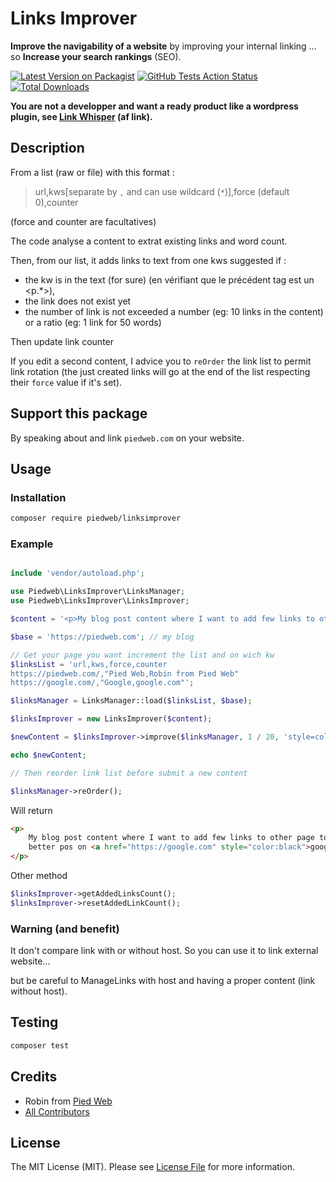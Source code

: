 # Links Improver

**Improve the navigability of a website** by improving your internal linking
... so **Increase your search rankings** (SEO).

[![Latest Version on Packagist](https://img.shields.io/packagist/v/piedweb/LinksImprover.svg?style=flat-square)](https://packagist.org/packages/piedweb/LinksImprover)
[![GitHub Tests Action Status](https://img.shields.io/github/workflow/status/piedweb/LinksImprover/Tests?label=tests)](https://github.com/PiedWeb/LinksImprover/actions)
[![Total Downloads](https://img.shields.io/packagist/dt/piedweb/LinksImprover.svg?style=flat-square)](https://packagist.org/packages/piedweb/LinksImprover)

**You are not a developper and want a ready product like a wordpress plugin, see [Link Whisper](https://linkwhisper.com/ref/644/) (af link).**

## Description

From a list (raw or file) with this format :

> url,kws[separate by `,` and can use wildcard (`*`)],force (default 0),counter

(force and counter are facultatives)

The code analyse a content to extrat existing links and word count.

Then, from our list, it adds links to text from one kws suggested if :

-   the kw is in the text (for sure) (en vérifiant que le précédent tag est un <p.\*>),
-   the link does not exist yet
-   the number of link is not exceeded a number (eg: 10 links in the content) or a ratio (eg: 1 link for 50 words)

Then update link counter

If you edit a second content, I advice you to `reOrder` the link list to permit link rotation (the just created links
will go at the end of the list respecting their `force` value if it's set).

## Support this package

By speaking about and link `piedweb.com` on your website.

## Usage

### Installation

```bash
composer require piedweb/linksimprover
```

### Example

```php

include 'vendor/autoload.php';

use Piedweb\LinksImprover\LinksManager;
use Piedweb\LinksImprover\LinksImprover;

$content = '<p>My blog post content where I want to add few links to other page to get better pos on google.</p>';

$base = 'https://piedweb.com'; // my blog

// Get your page you want increment the list and on wich kw
$linksList = 'url,kws,force,counter
https://piedweb.com/,"Pied Web,Robin from Pied Web"
https://google.com/,"Google,google.com"';

$linksManager = LinksManager::load($linksList, $base);

$linksImprover = new LinksImprover($content);

$newContent = $linksImprover->improve($linksManager, 1 / 20, 'style=color:black'); // 1 link every 20 words max, it's huge :)

echo $newContent;

// Then reorder link list before submit a new content

$linksManager->reOrder();
```

Will return

```html
<p>
    My blog post content where I want to add few links to other page to get
    better pos on <a href="https://google.com" style="color:black">google</a>.
</p>
```

Other method

```php
$linksImprover->getAddedLinksCount();
$linksImprover->resetAddedLinkCount();
```

### Warning (and benefit)

It don't compare link with or without host. So you can use it to link external website...

but be careful to ManageLinks with host and having a proper content (link without host).

## Testing

```bash
composer test
```

## Credits

-   Robin from [Pied Web](https://piedweb.com)
-   [All Contributors](../../contributors)

## License

The MIT License (MIT). Please see [License File](LICENSE.md) for more information.
